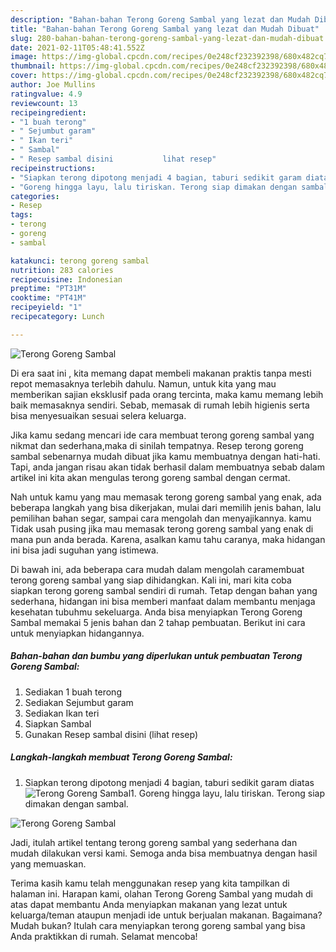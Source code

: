 ```yaml
---
description: "Bahan-bahan Terong Goreng Sambal yang lezat dan Mudah Dibuat"
title: "Bahan-bahan Terong Goreng Sambal yang lezat dan Mudah Dibuat"
slug: 280-bahan-bahan-terong-goreng-sambal-yang-lezat-dan-mudah-dibuat
date: 2021-02-11T05:48:41.552Z
image: https://img-global.cpcdn.com/recipes/0e248cf232392398/680x482cq70/terong-goreng-sambal-foto-resep-utama.jpg
thumbnail: https://img-global.cpcdn.com/recipes/0e248cf232392398/680x482cq70/terong-goreng-sambal-foto-resep-utama.jpg
cover: https://img-global.cpcdn.com/recipes/0e248cf232392398/680x482cq70/terong-goreng-sambal-foto-resep-utama.jpg
author: Joe Mullins
ratingvalue: 4.9
reviewcount: 13
recipeingredient:
- "1 buah terong"
- " Sejumbut garam"
- " Ikan teri"
- " Sambal"
- " Resep sambal disini           lihat resep"
recipeinstructions:
- "Siapkan terong dipotong menjadi 4 bagian, taburi sedikit garam diatas"
- "Goreng hingga layu, lalu tiriskan. Terong siap dimakan dengan sambal."
categories:
- Resep
tags:
- terong
- goreng
- sambal

katakunci: terong goreng sambal 
nutrition: 283 calories
recipecuisine: Indonesian
preptime: "PT31M"
cooktime: "PT41M"
recipeyield: "1"
recipecategory: Lunch

---
```



![Terong Goreng Sambal](https://img-global.cpcdn.com/recipes/0e248cf232392398/680x482cq70/terong-goreng-sambal-foto-resep-utama.jpg)

Di era  saat ini , kita memang dapat membeli makanan praktis tanpa mesti repot memasaknya terlebih dahulu. Namun, untuk kita yang mau memberikan sajian eksklusif pada orang tercinta, maka kamu memang lebih baik memasaknya sendiri. Sebab, memasak di rumah lebih higienis serta bisa menyesuaikan sesuai selera keluarga.

Jika kamu sedang mencari ide cara membuat terong goreng sambal yang nikmat dan sederhana,maka di sinilah tempatnya. Resep terong goreng sambal  sebenarnya mudah dibuat jika kamu membuatnya dengan hati-hati. Tapi, anda jangan risau akan tidak berhasil dalam membuatnya 
sebab dalam artikel ini kita akan mengulas terong goreng sambal dengan cermat.  



Nah untuk kamu yang mau memasak terong goreng sambal yang enak, ada beberapa langkah yang bisa dikerjakan, mulai dari memilih jenis bahan, lalu pemilihan bahan segar, sampai cara mengolah dan menyajikannya. kamu Tidak usah pusing jika mau memasak terong goreng sambal yang enak di mana pun anda berada. Karena, asalkan kamu  tahu caranya, maka hidangan ini bisa jadi suguhan yang istimewa.

Di bawah ini, ada beberapa cara mudah dalam mengolah caramembuat terong goreng sambal yang siap dihidangkan. Kali ini, mari kita coba siapkan terong goreng sambal sendiri di rumah. Tetap dengan bahan yang sederhana, hidangan ini bisa memberi manfaat dalam membantu menjaga kesehatan tubuhmu sekeluarga. Anda bisa menyiapkan Terong Goreng Sambal memakai 5 jenis bahan dan 2 tahap pembuatan. Berikut ini cara untuk menyiapkan hidangannya.

<!--inarticleads1-->

##### Bahan-bahan dan bumbu yang diperlukan untuk pembuatan Terong Goreng Sambal:

1. Sediakan 1 buah terong
1. Sediakan  Sejumbut garam
1. Sediakan  Ikan teri
1. Siapkan  Sambal
1. Gunakan  Resep sambal disini           (lihat resep)




<!--inarticleads2-->

##### Langkah-langkah membuat Terong Goreng Sambal:

1. Siapkan terong dipotong menjadi 4 bagian, taburi sedikit garam diatas
<img src="https://img-global.cpcdn.com/steps/011dceb1b6d941e0/160x128cq70/terong-goreng-sambal-langkah-memasak-1-foto.jpg" alt="Terong Goreng Sambal">1. Goreng hingga layu, lalu tiriskan. Terong siap dimakan dengan sambal.
<img src="https://img-global.cpcdn.com/steps/1b192bac937b2477/160x128cq70/terong-goreng-sambal-langkah-memasak-2-foto.jpg" alt="Terong Goreng Sambal">



Jadi, itulah artikel tentang  terong goreng sambal  yang sederhana dan mudah dilakukan versi kami. Semoga anda bisa membuatnya dengan hasil yang memuaskan. 

Terima kasih kamu telah menggunakan resep yang kita tampilkan di halaman ini. Harapan kami, olahan  Terong Goreng Sambal yang mudah di atas dapat membantu Anda menyiapkan makanan yang lezat untuk keluarga/teman ataupun menjadi ide untuk berjualan makanan. Bagaimana? Mudah bukan? Itulah cara menyiapkan terong goreng sambal yang bisa Anda praktikkan di rumah. Selamat mencoba!

